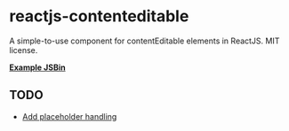 reactjs-contenteditable
=======================

A simple-to-use component for contentEditable elements in ReactJS. MIT license.

**[Example JSBin](http://jsbin.com/xumogineqa/1/edit?html,js,output)**

## TODO
 - [Add placeholder handling](https://github.com/liamzebedee/reactjs-contenteditable/issues/1)
